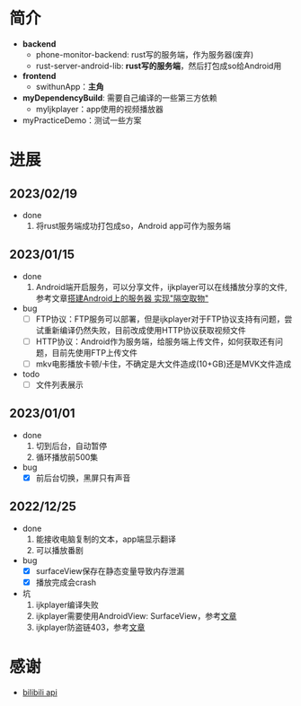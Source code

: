 # 简介

- **backend**
  - phone-monitor-backend: rust写的服务端，作为服务器(废弃)
  - rust-server-android-lib: **rust写的服务端**，然后打包成so给Android用
- **frontend**
  - swithunApp：**主角**
- **myDependencyBuild**: 需要自己编译的一些第三方依赖
  - myIjkplayer：app使用的视频播放器
- myPracticeDemo：测试一些方案

# 进展

## 2023/02/19
- done
  1. 将rust服务端成功打包成so，Android app可作为服务端

## 2023/01/15
- done
  1. Android端开启服务，可以分享文件，ijkplayer可以在线播放分享的文件, 参考文章[搭建Android上的服务器 实现"隔空取物"](https://juejin.cn/post/6844903551408291848)
- bug
  - [ ] FTP协议：FTP服务可以部署，但是ijkplayer对于FTP协议支持有问题，尝试重新编译仍然失败，目前改成使用HTTP协议获取视频文件
  - [ ] HTTP协议：Android作为服务端，给服务端上传文件，如何获取还有问题，目前先使用FTP上传文件
  - [ ] mkv电影播放卡顿/卡住，不确定是大文件造成(10+GB)还是MVK文件造成
- todo
  - [ ] 文件列表展示

## 2023/01/01
- done
  1. 切到后台，自动暂停
  2. 循环播放前500集
- bug
  - [x] 前后台切换，黑屏只有声音

## 2022/12/25
- done
  1. 能接收电脑复制的文本，app端显示翻译
  2. 可以播放番剧
- bug
  - [x] surfaceView保存在静态变量导致内存泄漏
  - [x] 播放完成会crash
- 坑
  1. ijkplayer编译失败
  2. ijkplayer需要使用AndroidView: SurfaceView，参考[文章](https://www.jianshu.com/p/5aa224d1ec83)
  3. ijkplayer防盗链403，参考[文章](https://blog.csdn.net/xiaoduzi1991/article/details/121968386)

# 感谢
- [bilibili api](https://github.com/SocialSisterYi/bilibili-API-collect/tree/master/login/login_action)
